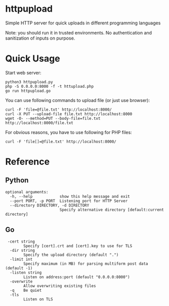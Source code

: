 # httpupload
Simple HTTP server for quick uploads in different programming languages

Note: you should run it in trusted environments. No authentication and sanitization of inputs on purpose.

# Quick Usage

Start web server:
```
python3 httpupload.py
php -S 0.0.0.0:8000 -f -t httupload.php
go run httpupload.go
```

You can use following commands to upload file (or just use browser):
```
curl -F 'file=@file.txt' http://localhost:8000/
curl -X PUT --upload-file file.txt http://localhost:8000
wget -O- --method=PUT --body-file=file.txt http://localhost:8000/file.txt
```

For obvious reasons, you have to use following for PHP files:
```
curl -F 'file[]=@file.txt' http://localhost:8000/
```

# Reference

## Python

```
optional arguments:
  -h, --help            show this help message and exit
  --port PORT, -p PORT  Listening port for HTTP Server
  --directory DIRECTORY, -d DIRECTORY
                        Specify alternative directory [default:current directory]
```

## Go

```
 -cert string
    	Specify [cert].crt and [cert].key to use for TLS
  -dir string
    	Specify the upload directory (default ".")
  -limit int
    	Specify maximum (in MB) for parsing multiform post data (default -1)
  -listen string
    	Listen on address:port (default "0.0.0.0:8000")
  -overwrite
    	Allow overwriting existing files
  -q	Be quiet
  -tls
    	Listen on TLS
```



